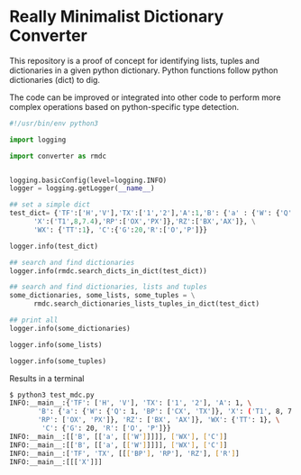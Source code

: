 <!-- <style>
  code {
    white-space : pre-wrap !important;
    word-break: break-word;
  }
</style> -->


# Really Minimalist Dictionary Converter

This repository is a proof of concept for identifying lists, tuples and dictionaries in a given python dictionary. Python functions follow python dictionaries (dict) to dig.

The code can be improved or integrated into other code to perform more complex operations based on python-specific type detection.

```python
#!/usr/bin/env python3

import logging

import converter as rmdc


logging.basicConfig(level=logging.INFO)
logger = logging.getLogger(__name__)

## set a simple dict
test_dict= {'TF':['H','V'],'TX':['1','2'],'A':1,'B': {'a' : {'W': {'Q':1,'BP':['CX','TX']}, \
      'X':('T1',8,7.4),'RP':['OX','PX']},'RZ':['BX','AX']}, \
      'WX': {'TT':1}, 'C':{'G':20,'R':['O','P']}}

logger.info(test_dict)

## search and find dictionaries 
logger.info(rmdc.search_dicts_in_dict(test_dict))

## search and find dictionaries, lists and tuples
some_dictionaries, some_lists, some_tuples = \
      rmdc.search_dictionaries_lists_tuples_in_dict(test_dict)

## print all
logger.info(some_dictionaries)

logger.info(some_lists)

logger.info(some_tuples)
```

Results in a terminal

```bash
$ python3 test_mdc.py
INFO:__main__:{'TF': ['H', 'V'], 'TX': ['1', '2'], 'A': 1, \
       'B': {'a': {'W': {'Q': 1, 'BP': ['CX', 'TX']}, 'X': ('T1', 8, 7.4), \
       'RP': ['OX', 'PX']}, 'RZ': ['BX', 'AX']}, 'WX': {'TT': 1}, \
        'C': {'G': 20, 'R': ['O', 'P']}}
INFO:__main__:[['B', [['a', [['W']]]]], ['WX'], ['C']]
INFO:__main__:[['B', [['a', [['W']]]]], ['WX'], ['C']]
INFO:__main__:['TF', 'TX', [[['BP'], 'RP'], 'RZ'], ['R']]
INFO:__main__:[[['X']]]

```